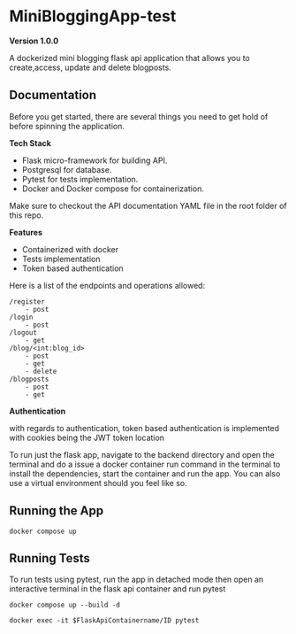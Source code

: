 # MiniBloggingApp-test

**Version 1.0.0**

A dockerized mini blogging flask api application that allows you to create,access, update and delete blogposts.

## Documentation

Before you get started, there are several things you need to get hold of before spinning the application.

**Tech Stack**

- Flask micro-framework for building API.
- Postgresql for database.
- Pytest for tests implementation.
- Docker and Docker compose for containerization.

Make sure to checkout the API documentation YAML file in the root folder of this repo.

**Features**

- Containerized with docker
- Tests implementation
- Token based authentication

Here is a list of the endpoints and operations allowed:

```
/register
    - post
/login
    - post
/logout
    - get
/blog/<int:blog_id>
    - post
    - get
    - delete
/blogposts
    - post
    - get

```

**Authentication**

with regards to authentication, token based authentication is implemented with cookies being the JWT token location

To run just the flask app, navigate to the backend directory and open the terminal and do a issue a docker container run command in the terminal to install the dependencies, start the container and run the app. You can also use a virtual environment should you feel like so.

## Running the App

```
docker compose up

```

## Running Tests

To run tests using pytest, run the app in detached mode then open an interactive terminal in the flask api container and run pytest

```
docker compose up --build -d

docker exec -it $FlaskApiContainername/ID pytest

```
